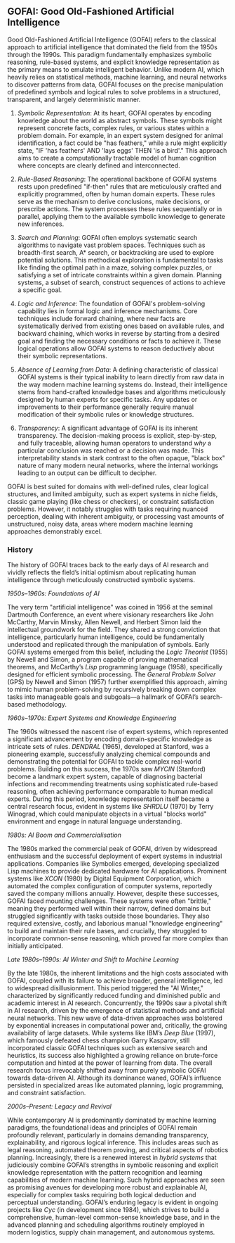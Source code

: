 
## GOFAI: Good Old-Fashioned Artificial Intelligence

Good Old-Fashioned Artificial Intelligence (GOFAI) refers to the classical approach to artificial intelligence
that dominated the field from the 1950s through the 1990s. This paradigm fundamentally emphasizes symbolic reasoning,
rule-based systems, and explicit knowledge representation as the primary means to emulate intelligent behavior.
Unlike modern AI, which heavily relies on statistical methods, machine learning, and neural networks to discover
patterns from data, GOFAI focuses on the precise manipulation of predefined symbols and logical rules to solve
problems in a structured, transparent, and largely deterministic manner.

1. *Symbolic Representation*: At its heart, GOFAI operates by encoding knowledge about the world as abstract symbols.
These symbols might represent concrete facts, complex rules, or various states within a problem domain. For example,
in an expert system designed for animal identification, a fact could be "has feathers," while a rule might explicitly
state, "IF 'has feathers' AND 'lays eggs' THEN 'is a bird'." This approach aims to create a computationally tractable
model of human cognition where concepts are clearly defined and interconnected.

2. *Rule-Based Reasoning*: The operational backbone of GOFAI systems rests upon predefined "if-then" rules that are
meticulously crafted and explicitly programmed, often by human domain experts. These rules serve as the mechanism
to derive conclusions, make decisions, or prescribe actions. The system processes these rules sequentially or in
parallel, applying them to the available symbolic knowledge to generate new inferences.

3. *Search and Planning*: GOFAI often employs systematic search algorithms to navigate vast problem spaces. Techniques
such as breadth-first search, A\* search, or backtracking are used to explore potential solutions. This methodical
exploration is fundamental to tasks like finding the optimal path in a maze, solving complex puzzles, or satisfying
a set of intricate constraints within a given domain. Planning systems, a subset of search, construct sequences of
actions to achieve a specific goal.

4. *Logic and Inference*: The foundation of GOFAI's problem-solving capability lies in formal logic and inference
mechanisms. Core techniques include forward chaining, where new facts are systematically derived from existing ones
based on available rules, and backward chaining, which works in reverse by starting from a desired goal and finding
the necessary conditions or facts to achieve it. These logical operations allow GOFAI systems to reason deductively
about their symbolic representations.

5. *Absence of Learning from Data*: A defining characteristic of classical GOFAI systems is their typical inability
to learn directly from raw data in the way modern machine learning systems do. Instead, their intelligence stems from
hand-crafted knowledge bases and algorithms meticulously designed by human experts for specific tasks. Any updates
or improvements to their performance generally require manual modification of their symbolic rules or knowledge
structures.

6. *Transparency*: A significant advantage of GOFAI is its inherent transparency. The decision-making process is explicit, step-by-step, and fully traceable, allowing human operators to understand *why* a particular conclusion was reached or a decision was made. This interpretability stands in stark contrast to the often opaque, "black box" nature of many modern neural networks, where the internal workings leading to an output can be difficult to decipher.

GOFAI is best suited for domains with well-defined rules, clear logical structures, and limited ambiguity, such as expert systems in niche fields, classic game playing (like chess or checkers), or constraint satisfaction problems. However, it notably struggles with tasks requiring nuanced perception, dealing with inherent ambiguity, or processing vast amounts of unstructured, noisy data, areas where modern machine learning approaches demonstrably excel.


### History

The history of GOFAI traces back to the early days of AI research and vividly reflects the field’s initial optimism about replicating human intelligence through meticulously constructed symbolic systems.


*1950s–1960s: Foundations of AI*

The very term "artificial intelligence" was coined in 1956 at the seminal Dartmouth Conference, an event where visionary researchers like John McCarthy, Marvin Minsky, Allen Newell, and Herbert Simon laid the intellectual groundwork for the field. They shared a strong conviction that intelligence, particularly human intelligence, could be fundamentally understood and replicated through the manipulation of symbols. Early GOFAI systems emerged from this belief, including the *Logic Theorist* (1955) by Newell and Simon, a program capable of proving mathematical theorems, and McCarthy’s *Lisp* programming language (1958), specifically designed for efficient symbolic processing. The *General Problem Solver* (GPS) by Newell and Simon (1957) further exemplified this approach, aiming to mimic human problem-solving by recursively breaking down complex tasks into manageable goals and subgoals—a hallmark of GOFAI’s search-based methodology.


*1960s–1970s: Expert Systems and Knowledge Engineering*

The 1960s witnessed the nascent rise of expert systems, which represented a significant advancement by encoding domain-specific knowledge as intricate sets of rules. *DENDRAL* (1965), developed at Stanford, was a pioneering example, successfully analyzing chemical compounds and demonstrating the potential for GOFAI to tackle complex real-world problems. Building on this success, the 1970s saw *MYCIN* (Stanford) become a landmark expert system, capable of diagnosing bacterial infections and recommending treatments using sophisticated rule-based reasoning, often achieving performance comparable to human medical experts. During this period, knowledge representation itself became a central research focus, evident in systems like *SHRDLU* (1970) by Terry Winograd, which could manipulate objects in a virtual "blocks world" environment and engage in natural language understanding.


*1980s: AI Boom and Commercialisation*

The 1980s marked the commercial peak of GOFAI, driven by widespread enthusiasm and the successful deployment of expert systems in industrial applications. Companies like Symbolics emerged, developing specialized Lisp machines to provide dedicated hardware for AI applications. Prominent systems like *XCON* (1980) by Digital Equipment Corporation, which automated the complex configuration of computer systems, reportedly saved the company millions annually. However, despite these successes, GOFAI faced mounting challenges. These systems were often "brittle," meaning they performed well within their narrow, defined domains but struggled significantly with tasks outside those boundaries. They also required extensive, costly, and laborious manual "knowledge engineering" to build and maintain their rule bases, and crucially, they struggled to incorporate common-sense reasoning, which proved far more complex than initially anticipated.


*Late 1980s–1990s: AI Winter and Shift to Machine Learning*

By the late 1980s, the inherent limitations and the high costs associated with GOFAI, coupled with its failure to achieve broader, general intelligence, led to widespread disillusionment. This period triggered the "AI Winter," characterized by significantly reduced funding and diminished public and academic interest in AI research. Concurrently, the 1990s saw a pivotal shift in AI research, driven by the emergence of statistical methods and artificial neural networks. This new wave of data-driven approaches was bolstered by exponential increases in computational power and, critically, the growing availability of large datasets. While systems like IBM’s *Deep Blue* (1997), which famously defeated chess champion Garry Kasparov, still incorporated classic GOFAI techniques such as extensive search and heuristics, its success also highlighted a growing reliance on brute-force computation and hinted at the power of learning from data. The overall research focus irrevocably shifted away from purely symbolic GOFAI towards data-driven AI. Although its dominance waned, GOFAI’s influence persisted in specialized areas like automated planning, logic programming, and constraint satisfaction.


*2000s–Present: Legacy and Revival*

While contemporary AI is predominantly dominated by machine learning paradigms, the foundational ideas and principles of GOFAI remain profoundly relevant, particularly in domains demanding transparency, explainability, and rigorous logical inference. This includes areas such as legal reasoning, automated theorem proving, and critical aspects of robotics planning. Increasingly, there is a renewed interest in *hybrid systems* that judiciously combine GOFAI’s strengths in symbolic reasoning and explicit knowledge representation with the pattern recognition and learning capabilities of modern machine learning. Such hybrid approaches are seen as promising avenues for developing more robust and explainable AI, especially for complex tasks requiring both logical deduction and perceptual understanding. GOFAI’s enduring legacy is evident in ongoing projects like *Cyc* (in development since 1984), which strives to build a comprehensive, human-level common-sense knowledge base, and in the advanced planning and scheduling algorithms routinely employed in modern logistics, supply chain management, and autonomous systems.


